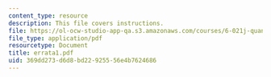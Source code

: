 ```yaml
---
content_type: resource
description: This file covers instructions.
file: https://ol-ocw-studio-app-qa.s3.amazonaws.com/courses/6-021j-quantitative-physiology-cells-and-tissues-fall-2004/369dd273d6d8bd22925556e4b7624686_errata1.pdf
file_type: application/pdf
resourcetype: Document
title: errata1.pdf
uid: 369dd273-d6d8-bd22-9255-56e4b7624686
---
```


